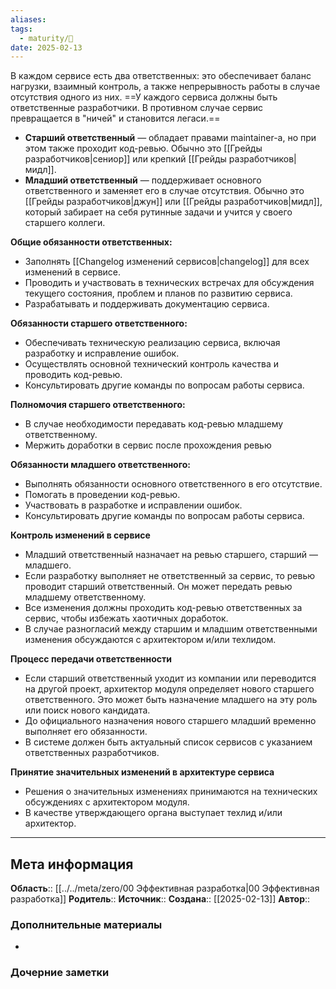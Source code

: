 ```yaml
---
aliases: 
tags:
  - maturity/🌱
date: 2025-02-13
---
```

В каждом сервисе есть два ответственных: это обеспечивает баланс нагрузки, взаимный контроль, а также непрерывность работы в случае отсутствия одного из них. ==У каждого сервиса должны быть ответственные разработчики. В противном случае сервис превращается в "ничей" и становится легаси.==

- **Старший ответственный** — обладает правами maintainer-а, но при этом также проходит код-ревью. Обычно это [[Грейды разработчиков|сениор]] или крепкий [[Грейды разработчиков|мидл]].
- **Младший ответственный** — поддерживает основного ответственного и заменяет его в случае отсутствия. Обычно это [[Грейды разработчиков|джун]] или [[Грейды разработчиков|мидл]], который забирает на себя рутинные задачи и учится у своего старшего коллеги.

**Общие обязанности ответственных:**
- Заполнять [[Сhangelog изменений сервисов|changelog]] для всех изменений в сервисе.
- Проводить и участвовать в технических встречах для обсуждения текущего состояния, проблем и планов по развитию сервиса.
- Разрабатывать и поддерживать документацию сервиса.

**Обязанности старшего ответственного:**
- Обеспечивать техническую реализацию сервиса, включая разработку и исправление ошибок.
- Осуществлять основной технический контроль качества и проводить код-ревью.
- Консультировать другие команды по вопросам работы сервиса.

**Полномочия старшего ответственного:**
- В случае необходимости передавать код-ревью младшему ответственному.
- Мержить доработки в сервис после прохождения ревью

**Обязанности младшего ответственного:**
- Выполнять обязанности основного ответственного в его отсутствие.
- Помогать в проведении код-ревью.
- Участвовать в разработке и исправлении ошибок.
- Консультировать другие команды по вопросам работы сервиса.

**Контроль изменений в сервисе**
- Младший ответственный назначает на ревью старшего, старший — младшего.
- Если разработку выполняет не ответственный за сервис, то ревью проводит старший ответственный. Он может передать ревью младшему ответственному.
- Все изменения должны проходить код-ревью ответственных за сервис, чтобы избежать хаотичных доработок.
- В случае разногласий между старшим и младшим ответственными изменения обсуждаются с архитектором и/или техлидом.

**Процесс передачи ответственности**
- Если старший ответственный уходит из компании или переводится на другой проект, архитектор модуля определяет нового старшего ответственного. Это может быть назначение младшего на эту роль или поиск нового кандидата.
- До официального назначения нового старшего младший временно выполняет его обязанности.
- В системе должен быть актуальный список сервисов с указанием ответственных разработчиков.

**Принятие значительных изменений в архитектуре сервиса**
- Решения о значительных изменениях принимаются на технических обсуждениях с архитектором модуля.
- В качестве утверждающего органа выступает техлид и/или архитектор.
***
## Мета информация
**Область**:: [[../../meta/zero/00 Эффективная разработка|00 Эффективная разработка]]
**Родитель**:: 
**Источник**:: 
**Создана**:: [[2025-02-13]]
**Автор**:: 
### Дополнительные материалы
- 

### Дочерние заметки
<!-- QueryToSerialize: LIST FROM [[]] WHERE contains(Родитель, this.file.link) or contains(parents, this.file.link) -->

